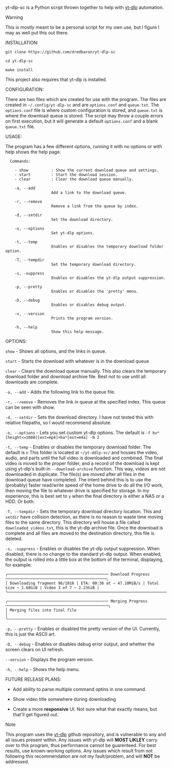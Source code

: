   yt-dlp-sc is a Python script thrown together to help with [yt-dlp](https://github.com/yt-dlp/yt-dlp) automation.

>[!WARNING]
>This is mostly meant to be a personal script for my own use, but I figure I may as well put this out there.

INSTALLATION:
  
  ```git clone https://github.com/dredbaron/yt-dlp-sc```

  ```cd yt-dlp-sc```

  ```make install```

This project also requires that yt-dlp is installed.

CONFIGURATION:
  
  There are two files which are created for use with the program. The files are created in ```~/.config/yt-dlp-sc``` and are ```options.conf``` and ```queue.txt```. The ```options.conf``` file is where custom
  configuration is stored, and ```queue.txt``` is where the download queue is stored. The script may throw a couple errors on first execution, but it will generate a default ```options.conf``` and a blank ```queue.txt``` file.

USAGE:
  
  The program has a few different options, running it with no options or with help shows the help page.
```
  Commands:

    - show          : Show the current download queue and settings.
    - start         : Start the download session.
    - clear         : Clear the download queue manually.

    -a, --add
                    Add a link to the download queue.

    -r, --remove
                    Remove a link from the queue by index.

    -d, --setdir
                    Set the download directory.

    -o, --options
                    Set yt-dlp options.

    -t, --temp
                    Enables or disables the temporary download folder option.

    -T, --tempdir
                    Set the temporary download directory.

    -s, -suppress
                    Enables or disables the yt-dlp output suppression.

    -p, --pretty
                    Enables or disables the 'pretty' menu.

    -D, --debug
                    Enables or disables debug output.

    -v, --version
                    Prints the program version.
                    
    -h, --help
                    Show this help message.
```
OPTIONS:

  ```show``` - Shows all options, and the links in queue.
  
  ```start``` - Starts the download with whatever is in the download queue
  
  ```clear``` - Clears the download queue manually. This also clears the temporary download folder and download archive file. Best not to use until all downloads are complete.

  ```-a, --add``` - Adds the following link to the queue file.
  
  ```-r, --remove``` - Removes the link in queue at the specified index. This queue can be seen with show.
  
  ```-d, --setdir``` - Sets the download directory. I have not tested this with relative filepaths, so I would recommend absolute.
  
  ```-o, --options``` - Lets you set custom yt-dlp options. The default is 
  ```-f bv*[height<=1080][ext=mp4]+ba*[ext=m4a] -N 2```

  ```-t, --temp``` - Enables or disables the temporary download folder. The default is ```n``` This folder is located at ```~/yt-ddlp-sc/``` and houses the video, audio, and parts until the full
  video is downloaded and combined. The final video is moved to the proper folder, and a record of the download is kept using  yt-dlp's built-in ```--download-archive``` function. This way,
  videos are not downloaded in duplicate. The file(s) are moved after all files in the download queue have completed. The intent behind this is to use the (probably) faster read/write speed
  of the home drive to do all the I/O work, then moving the file to whatever drive is specified for storage. In my experience, this is best set to ```y``` when the final directory is either
  a NAS or a HDD. Or both.

  ```-T, --tempdir``` - Sets the temporary download directory location. This and ```setdir``` have collision detection, as there is no reason to waste time moving files to the same directory. This
  directory will house a file called ```downloaded_videos.txt```, this is the yt-dlp archive file. Once the download is complete and all files are moved to the destination directory, this
  file is deleted.

  ```-s, -suppress``` - Enables or disables the yt-dlp output suppression. When disabled, there is no change to the standard yt-dlp output. When enabled, the output is rolled into a little box
  at the bottom of the terminal, displaying, for example:
  
```
╭──────────────────────────────────────────── Download Progress ────────────────────────────────────────────╮
│ Downloading fragment 96/1018 | ETA: 00:36 at ~ 47.10MiB/s | Total size ~ 1.68GiB | Video 3 of 7 ~ 2.23GiB │
╰───────────────────────────────────────────────────────────────────────────────────────────────────────────╯
```

```
╭──────────────────────────────────────────── Merging Progress ─────────────────────────────────────────────╮
│ Merging files into final file                                                                             │
╰───────────────────────────────────────────────────────────────────────────────────────────────────────────╯
```

  ```-p, --pretty``` - Enables or disabled the pretty version of the UI. Currently, this is just the ASCII art.

  ```-D, --debug``` - Enables or disables debug error output, and whether the screen clears on UI refresh.

  ```--version``` - Displays the program version.
  
  ```-h, --help``` - Shows the help menu.

FUTURE RELEASE PLANS:

* Add ability to parse multiple command optins in one command.

* Show video title somewhere during downloading

* Create a more <b>responsive</b> UI. Not sure what that exactly means, but that'll get figured out.

>[!NOTE]
>This program uses the [yt-dlp](https://github.com/yt-dlp/yt-dlp) github repository, and is vulnerable to any and all issues present within. Any issues with yt-dlp will **MOST LIKLEY** carry over to this program, thus performance
>cannot be guarenteed. For best results, use known-working options. Any issues which result from not following this recommendation are not my fault/problem, and will **NOT** be addressed.
